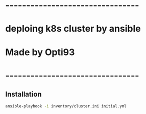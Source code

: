 # --------------------------------
# deploing k8s cluster by ansible
#
# Made by Opti93
# --------------------------------

## Installation

```sh
ansible-playbook -i inventory/cluster.ini initial.yml
```